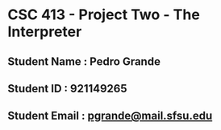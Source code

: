 # CSC 413 - Project Two - The Interpreter

## Student Name  : Pedro Grande

## Student ID    : 921149265

## Student Email : pgrande@mail.sfsu.edu
